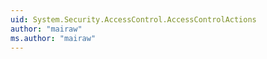 ```yaml
---
uid: System.Security.AccessControl.AccessControlActions
author: "mairaw"
ms.author: "mairaw"
---
```

